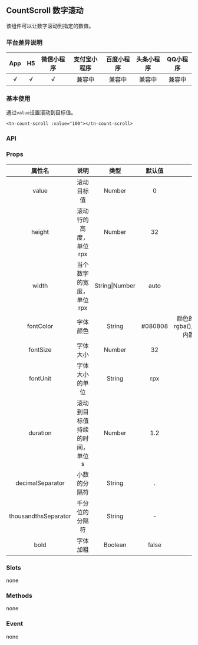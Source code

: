 ## CountScroll 数字滚动<to-api/>
<demo-model url="/componentsPage/count-scroll/count-scroll"></demo-model>

该组件可以让数字滚动到指定的数值。

### 平台差异说明

|  App   |  H5  | 微信小程序 | 支付宝小程序 | 百度小程序 | 头条小程序 | QQ小程序 |
| :----: | :--: | :--------: | :----------: | :--------: | :--------: | :------: |
| √ |  √   |     √      |    兼容中    |   兼容中   |   兼容中   |  兼容中  |



### 基本使用

通过`value`设置滚动到目标值。

```vue
<tn-count-scroll :value="100"></tn-count-scroll>
```



### API

### Props

|        属性名        |             说明              |      类型      | 默认值  |                        可选值                         |
| :------------------: | :---------------------------: | :------------: | :-----: | :---------------------------------------------------: |
|        value         |          滚动目标值           |     Number     |    0    |                           -                           |
|        height        |     滚动行的高度，单位rpx     |     Number     |   32    |                           -                           |
|        width         |    当个数字的宽度，单位rpx    | String\|Number |  auto   |                           -                           |
|      fontColor       |           字体颜色            |     String     | #080808 | 颜色的十六进制值，rgba(),rgb(),TuniaoUI内置的颜色类名 |
|       fontSize       |           字体大小            |     Number     |   32    |                           -                           |
|       fontUnit       |        字体大小的单位         |     String     |   rpx   |                           -                           |
|       duration       | 滚动到目标值持续的时间，单位s |     Number     |   1.2   |                           -                           |
|   decimalSeparator   |         小数的分隔符          |     String     |    .    |                           -                           |
| thousandthsSeparator |        千分位的分隔符         |     String     |    -    |                           -                           |
|         bold         |           字体加粗            |    Boolean     |  false  |                         true                          |



### Slots

none



### Methods

none



### Event

none
